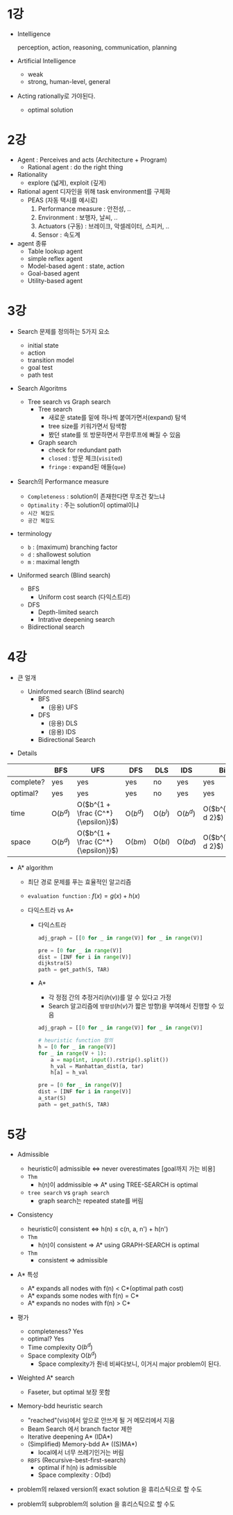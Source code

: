 # 1강

- Intelligence

  perception, action, reasoning, communication, planning

- Artificial Intelligence

  - weak
  - strong, human-level, general



- Acting rationally로 가야된다.

  - optimal solution



# 2강

- Agent : Perceives and acts (Architecture + Program)
  - Rational agent : do the right thing
- Rationality
  - explore (넓게), exploit (깊게)
- Rational agent 디자인을 위해 task environment를 구체화
  - PEAS (자동 택시를 예시로)
    1. Performance measure : 안전성, ..
    2. Environment : 보행자, 날씨, ..
    3. Actuators (구동) : 브레이크, 악셀레이터, 스피커, ..
    4. Sensor : 속도계
- agent 종류
  - Table lookup agent
  - simple reflex agent
  - Model-based agent : state, action
  - Goal-based agent
  - Utility-based agent



# 3강

- Search 문제를 정의하는 5가지 요소
  - initial state
  - action
  - transition model
  - goal test
  - path test



- Search Algoritms
  - Tree search vs Graph search
    - Tree search
      - 새로운 state를 밑에 하나씩 붙여가면서(expand) 탐색
      - tree size를 키워가면서 탐색함
      - 봤던 state를 또 방문하면서 무한루프에 빠질 수 있음
    - Graph search
      - check for redundant path
      - `closed` : 방문 체크(`visited`)
      - `fringe` : expand된 애들(`que`)

  

- Search의 Performance measure

  - `Completeness` : solution이 존재한다면 무조건 찾느냐
  - `Optimality` : 주는 solution이 optimal이냐
  - `시간 복잡도`
  - `공간 복잡도`



- terminology
  - `b` : (maximum) branching factor
  - `d` : shallowest solution
  - `m` : maximal length



- Uniformed search (Blind search)
  - BFS
    - Uniform cost search (다익스트라)
  - DFS
    - Depth-limited search
    - Intrative deepening search
  - Bidirectional search



# 4강

- 큰 얼개
  - Uninformed search (Blind search)
    - BFS
      - (응용) UFS
    - DFS
      - (응용) DLS
      - (응용) IDS
    - Bidirectional Search



- Details

|           | BFS      | UFS                                 | DFS      | DLS      | IDS      | Bi                 |
| --------- | -------- | ----------------------------------- | -------- | -------- | -------- | ------------------ |
| complete? | yes      | yes                                 | yes      | no       | yes      | yes                |
| optimal?  | yes      | yes                                 | yes      | no       | yes      | yes                |
| time      | O($b^d$) | O($b^{1 + \frac {C^*} {\epsilon}}$) | O($b^d$) | O($b^l$) | O($b^d$) | O($b^{\frac d 2}$) |
| space     | O($b^d$) | O($b^{1 + \frac {C^*} {\epsilon}}$) | O($bm$)  | O($bl$)  | O($bd$)  | O($b^{\frac d 2}$) |



- A* algorithm

  - 최단 경로 문제를 푸는 효율적인 알고리즘

  - `evaluation function` : $f(x) = g(x) + h(x)$

  - 다익스트라 vs A*

    - 다익스트라

      ```python
      adj_graph = [[0 for _ in range(V)] for _ in range(V)]
      
      pre = [0 for _ in range(V)]
      dist = [INF for i in range(V)]
      dijkstra(S)
      path = get_path(S, TAR)
      ```

    - A*

      - 각 정점 간의 추정거리($h(v)$)를 알 수 있다고 가정
      - Search 알고리즘에 `방향성`($h(v)$가 짧은 방향)을 부여해서 진행할 수 있음

      ```python
      adj_graph = [[0 for _ in range(V)] for _ in range(V)]
      
      # heuristic function 정의    
      h = [0 for _ in range(V)]
      for _ in range(V + 1):
          a = map(int, input().rstrip().split())
          h_val = Manhattan_dist(a, tar)
          h[a] = h_val
      
      pre = [0 for _ in range(V)]
      dist = [INF for i in range(V)]
      a_star(S)
      path = get_path(S, TAR)
      
      ```



# 5강

- Admissible
  - heuristic이 admissible <=> never overestimates [goal까지 가는 비용]
  - `Thm`
    - h(n)이 addmissible => A* using TREE-SEARCH is optimal
  - `tree search` vs `graph search`
    - graph search는 repeated state를 버림
- Consistency 
  - heuristic이 consistent <=> h(n) $\le$ c(n, a, n') + h(n')
  - `Thm`
    - h(n)이 consistent => A* using GRAPH-SEARCH is optimal
  - `Thm`
    - consistent => admissible



- A* 특성
  - A* expands all nodes with f(n) < C*(optimal path cost)
  - A* expands some nodes with f(n) = C*
  - A* expands no nodes with f(n) > C*
- 평가
  - completeness? Yes
  - optimal? Yes
  - Time complexity O($b^d$)
  - Space complexity O($b^d$)
    - Space complexity가 줜네 비싸다보니, 이거시 major problem이 된다.



- Weighted A* search
  - Faseter, but optimal 보장 못함
- Memory-bdd heuristic search
  - "reached"(vis)에서 앞으로 안쓰게 될 거 메모리에서 지움
  - Beam Search 에서 branch factor 제한
  - Iterative deepening A* (IDA*)
  - (Simplified) Memory-bdd A* ((S)MA*)
    - local에서 너무 쓰레기인거는 버림
  - `RBFS` (Recursive-best-first-search)
    - optimal if h(n) is admissible
    - Space complexity : O(bd)



- problem의 relaxed version의 exact solution 을 휴리스틱으로 할 수도
- problem의 subproblem의 solution 을 휴리스틱으로 할 수도



